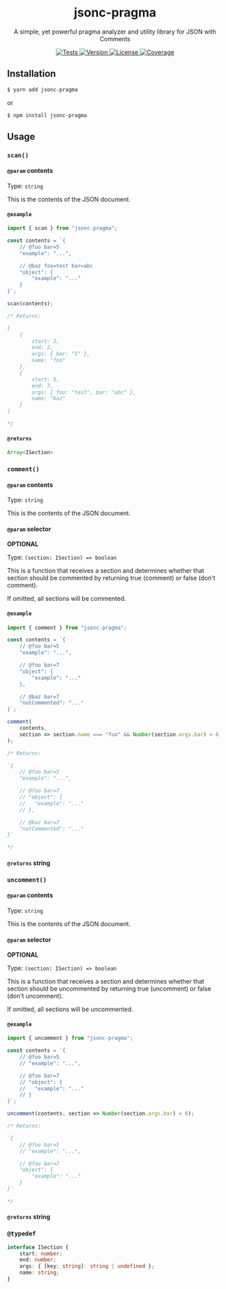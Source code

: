 <div align="center">
	<h1>jsonc-pragma</h1>
	<p>A simple, yet powerful pragma analyzer and utility library for JSON with Comments</p>
	<p>
		<a href="https://github.com/arnohovhannisyan/jsonc-pragma/actions">
			<img src="https://img.shields.io/github/workflow/status/arnohovhannisyan/jsonc-pragma/Tests" alt="Tests">
		</a>
		<a href="https://npmjs.com/package/jsonc-pragma">
			<img src="https://img.shields.io/npm/v/jsonc-pragma" alt="Version">
		</a>
		<a href="https://github.com/arnohovhannisyan/jsonc-pragma/blob/master/LICENSE">
			<img src="https://img.shields.io/badge/license-MIT-blue.svg" alt="License">
		</a>
		<a href="https://codecov.io/gh/arnohovhannisyan/jsonc-pragma">
			<img src="https://img.shields.io/codecov/c/github/arnohovhannisyan/jsonc-pragma" alt="Coverage">
		</a>
	</p>
</div>

## Installation

```sh
$ yarn add jsonc-pragma
```

or

```sh
$ npm install jsonc-pragma
```

## Usage

### `scan()`

#### `@param` contents

Type: `string`

This is the contents of the JSON document.

#### `@example`

```js
import { scan } from "jsonc-pragma";

const contents = `{
	// @foo bar=5
	"example": "...",

	// @baz foo=test bar=abc
	"object": {
		"example": "..."
	}
}`;

scan(contents);

/* Returns:

[
	{
		start: 2,
		end: 2,
		args: { bar: "5" },
		name: "foo"
	},
	{
		start: 5,
		end: 7,
		args: { foo: "test", bar: "abc" },
		name: "baz"
	}
] 

*/
```

#### `@returns`

```ts
Array<ISection>
```

### `comment()`

#### `@param` contents

Type: `string`

This is the contents of the JSON document.

#### `@param` selector

**OPTIONAL**

Type: `(section: ISection) => boolean`

This is a function that receives a section and determines whether that section should be commented by returning true (comment) or false (don't comment).

If omitted, all sections will be commented.

#### `@example`

```js
import { comment } from "jsonc-pragma";

const contents = `{
	// @foo bar=5
	"example": "...",

	// @foo bar=7
	"object": {
		"example": "..."
	},

	// @baz bar=7
	"notCommented": "..."
}`;

comment(
	contents,
	section => section.name === "foo" && Number(section.args.bar) > 6
);

/* Returns:

`{
	// @foo bar=5
	"example": "...",

	// @foo bar=7
	// "object": {
	//   "example": "..."
	// },

	// @baz bar=7
	"notCommented": "..."
}`

*/
```

#### `@returns` string

### `uncomment()`

#### `@param` contents

Type: `string`

This is the contents of the JSON document.

#### `@param` selector

**OPTIONAL**

Type: `(section: ISection) => boolean`

This is a function that receives a section and determines whether that section should be uncommented by returning true (uncomment) or false (don't uncomment).

If omitted, all sections will be uncommented.

#### `@example`

```js
import { uncomment } from "jsonc-pragma";

const contents = `{
	// @foo bar=5
	// "example": "...",

	// @foo bar=7
	// "object": {
	//   "example": "..."
	// }
}`;

uncomment(contents, section => Number(section.args.bar) > 6);

/* Returns:

`{
	// @foo bar=5
	// "example": "...",

	// @foo bar=7
	"object": {
		"example": "..."
	}
}`

*/
```

#### `@returns` string

### `@typedef`

```ts
interface ISection {
	start: number;
	end: number;
	args: { [key: string]: string | undefined };
	name: string;
}
```
